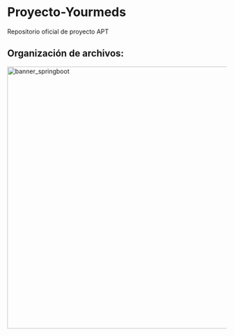 # Proyecto-Yourmeds
Repositorio oficial de proyecto APT
## Organización de archivos:
  <img src="https://github.com/user-attachments/assets/883f1849-2cf3-447e-9c0a-652a6cb841d2" alt="banner_springboot" width="600"/>
